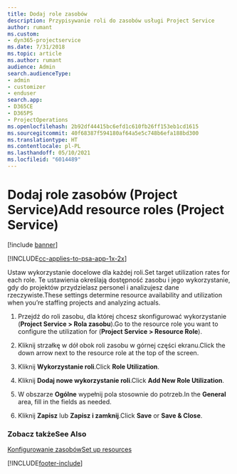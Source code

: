 ```yaml
---
title: Dodaj role zasobów
description: Przypisywanie roli do zasobów usługi Project Service
author: rumant
ms.custom:
- dyn365-projectservice
ms.date: 7/31/2018
ms.topic: article
ms.author: rumant
audience: Admin
search.audienceType:
- admin
- customizer
- enduser
search.app:
- D365CE
- D365PS
- ProjectOperations
ms.openlocfilehash: 2b92df44415bc6efd1c610fb26ff153eb1cd1615
ms.sourcegitcommit: 40f68387f594180af64a5e5c748b6efa188bd300
ms.translationtype: HT
ms.contentlocale: pl-PL
ms.lasthandoff: 05/10/2021
ms.locfileid: "6014489"
---
```

# <a name="add-resource-roles-project-service"></a><span data-ttu-id="7ac0c-103">Dodaj role zasobów (Project Service)</span><span class="sxs-lookup"><span data-stu-id="7ac0c-103">Add resource roles (Project Service)</span></span>

[!include [banner](../includes/psa-now-project-operations.md)]

[!INCLUDE[cc-applies-to-psa-app-1x-2x](../includes/cc-applies-to-psa-app-1x-2x.md)]

<span data-ttu-id="7ac0c-104">Ustaw wykorzystanie docelowe dla każdej roli.</span><span class="sxs-lookup"><span data-stu-id="7ac0c-104">Set target utilization rates for each role.</span></span> <span data-ttu-id="7ac0c-105">Te ustawienia określają dostępność zasobu i jego wykorzystanie, gdy do projektów przydzielasz personel i analizujesz dane rzeczywiste.</span><span class="sxs-lookup"><span data-stu-id="7ac0c-105">These settings determine resource availability and utilization when you’re staffing projects and analyzing actuals.</span></span>  
  
1.  <span data-ttu-id="7ac0c-106">Przejdź do roli zasobu, dla której chcesz skonfigurować wykorzystanie (**Project Service > Rola zasobu**).</span><span class="sxs-lookup"><span data-stu-id="7ac0c-106">Go to the resource role you want to configure the utilization for (**Project Service > Resource Role**).</span></span>  
  
2.  <span data-ttu-id="7ac0c-107">Kliknij strzałkę w dół obok roli zasobu w górnej części ekranu.</span><span class="sxs-lookup"><span data-stu-id="7ac0c-107">Click the down arrow next to the resource role at the top of the screen.</span></span>  
  
3.  <span data-ttu-id="7ac0c-108">Kliknij **Wykorzystanie roli**.</span><span class="sxs-lookup"><span data-stu-id="7ac0c-108">Click **Role Utilization**.</span></span>  
  
4.  <span data-ttu-id="7ac0c-109">Kliknij **Dodaj nowe wykorzystanie roli**.</span><span class="sxs-lookup"><span data-stu-id="7ac0c-109">Click **Add New Role Utilization**.</span></span>  
  
5.  <span data-ttu-id="7ac0c-110">W obszarze **Ogólne** wypełnij pola stosownie do potrzeb.</span><span class="sxs-lookup"><span data-stu-id="7ac0c-110">In the **General** area, fill in the fields as needed.</span></span>  
  
6.  <span data-ttu-id="7ac0c-111">Kliknij **Zapisz** lub **Zapisz i zamknij**.</span><span class="sxs-lookup"><span data-stu-id="7ac0c-111">Click **Save** or **Save & Close**.</span></span>  
  
### <a name="see-also"></a><span data-ttu-id="7ac0c-112">Zobacz także</span><span class="sxs-lookup"><span data-stu-id="7ac0c-112">See Also</span></span>  
 [<span data-ttu-id="7ac0c-113">Konfigurowanie zasobów</span><span class="sxs-lookup"><span data-stu-id="7ac0c-113">Set up resources</span></span>](../psa/set-up-resources.md)


[!INCLUDE[footer-include](../includes/footer-banner.md)]